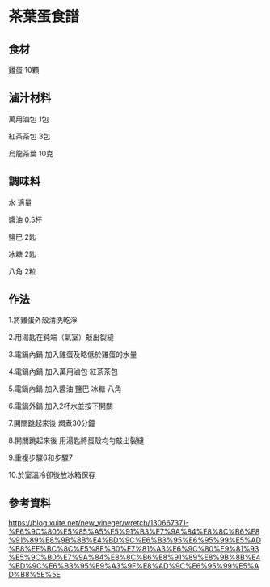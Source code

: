 # 茶葉蛋食譜

## 食材

雞蛋 10顆

## 滷汁材料

萬用滷包 1包

紅茶茶包 3包

烏龍茶葉 10克

## 調味料

水 適量

醬油 0.5杯

鹽巴 2匙

冰糖 2匙

八角 2粒

## 作法

1.將雞蛋外殼清洗乾淨

2.用湯匙在鈍端（氣室）敲出裂縫

3.電鍋內鍋 加入雞蛋及略低於雞蛋的水量

4.電鍋內鍋 加入萬用滷包 紅茶茶包

5.電鍋內鍋 加入醬油 鹽巴 冰糖 八角

6.電鍋外鍋 加入2杯水並按下開關

7.開關跳起來後 燜煮30分鐘

8.開關跳起來後 用湯匙將蛋殼均勻敲出裂縫

9.重複步驟6和步驟7

10.於室溫冷卻後放冰箱保存

## 參考資料

<https://blog.xuite.net/new_vineger/wretch/130667371-%E6%9C%80%E5%85%A5%E5%91%B3%E7%9A%84%E8%8C%B6%E8%91%89%E8%9B%8B%E4%BD%9C%E6%B3%95%E6%95%99%E5%AD%B8%EF%BC%8C%E5%8F%B0%E7%81%A3%E6%9C%80%E9%81%93%E5%9C%B0%E7%9A%84%E8%8C%B6%E8%91%89%E8%9B%8B%E4%BD%9C%E6%B3%95%E9%A3%9F%E8%AD%9C%E6%95%99%E5%AD%B8%5E%5E>
